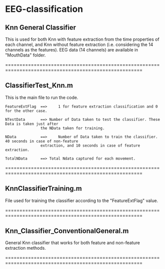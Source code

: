 # EEG-classification
Knn General Classifier
-------------------------

This is used for both Knn with feature extraction from the time properties of each channel, and Knn 
without feature extraction (i.e. considering the 14 channels as the features).
EEG data (14 channels) are available in "MouthData" folder.

======================================================================================================

ClassifierTest_Knn.m
----------------------
This is the main file to run the code. 
	
	FeatureExtFlag 	==>  	1 for feature extraction classification and 0 for the other case.
	
	NTestData		==>	Number of Data taken to test the classifier. These Data is taken just after
					the NData taken for training.
					
	NData			==> 	Number of Data taken to train the classifier. 40 seconds in case of non-feature
					extraction, and 10 seconds in case of feature extraction.
					
	TotalNData		==>	Total Ndata captured for each movement.
	
======================================================================================================

KnnClassifierTraining.m
----------------------
File used for training the classifier according to the "FeatureExtFlag" value.

======================================================================================================

Knn_Classifier_ConventionalGeneral.m
--------------------------------------------

General Knn classifier that works for both feature and non-feature extraction methods.

======================================================================================================
